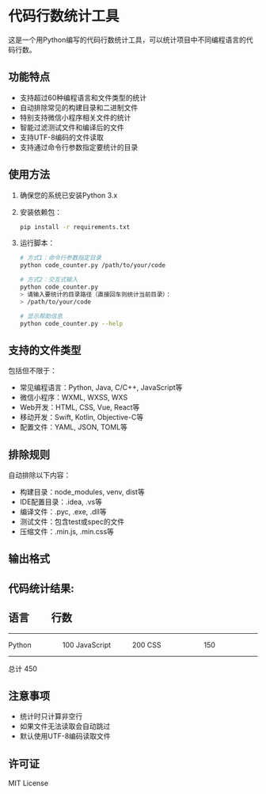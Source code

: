 # 代码行数统计工具

这是一个用Python编写的代码行数统计工具，可以统计项目中不同编程语言的代码行数。

## 功能特点

- 支持超过60种编程语言和文件类型的统计
- 自动排除常见的构建目录和二进制文件
- 特别支持微信小程序相关文件的统计
- 智能过滤测试文件和编译后的文件
- 支持UTF-8编码的文件读取
- 支持通过命令行参数指定要统计的目录

## 使用方法

1. 确保您的系统已安装Python 3.x

2. 安装依赖包：
   
   ```bash
   pip install -r requirements.txt
   ```

3. 运行脚本：
   
   ```bash
   # 方式1：命令行参数指定目录
   python code_counter.py /path/to/your/code
   
   # 方式2：交互式输入
   python code_counter.py
   > 请输入要统计的目录路径（直接回车则统计当前目录）：
   > /path/to/your/code
   
   # 显示帮助信息
   python code_counter.py --help
   ```

## 支持的文件类型

包括但不限于：

- 常见编程语言：Python, Java, C/C++, JavaScript等
- 微信小程序：WXML, WXSS, WXS
- Web开发：HTML, CSS, Vue, React等
- 移动开发：Swift, Kotlin, Objective-C等
- 配置文件：YAML, JSON, TOML等

## 排除规则

自动排除以下内容：

- 构建目录：node_modules, venv, dist等
- IDE配置目录：.idea, .vs等
- 编译文件：.pyc, .exe, .dll等
- 测试文件：包含test或spec的文件
- 压缩文件：.min.js, .min.css等

## 输出格式

代码统计结果:
----------------------------------------

语言         行数
----------------------------------------

----------------------------------------

Python                100
JavaScript           200
CSS                      150

----------------------------------------

总计 450

## 注意事项

- 统计时只计算非空行
- 如果文件无法读取会自动跳过
- 默认使用UTF-8编码读取文件

## 许可证

MIT License